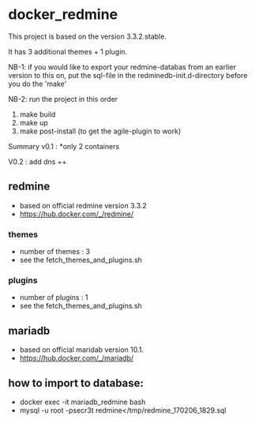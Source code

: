 # docker_redmine

This project is based on the version 3.3.2.stable.<p>
It has 3 additional themes + 1 plugin.<p>

NB-1: if you would like to export your redmine-databas from an earlier version to this on, put the sql-file in the redminedb-init.d-directory before you do the 'make' <p>

NB-2: run the project in this order 
1. make build
2. make up
3. make post-install (to get the agile-plugin to work)

Summary v0.1 : 
*only 2 containers

V0.2 : add dns ++

## redmine
* based on official redmine version 3.3.2
* https://hub.docker.com/_/redmine/

### themes
* number of themes : 3
* see the fetch_themes_and_plugins.sh

### plugins
* number of plugins : 1
* see the fetch_themes_and_plugins.sh

## mariadb
* based on official maridab  version 10.1.
* https://hub.docker.com/_/mariadb/

## how to import to database:
* docker exec -it mariadb_redmine bash
* mysql -u root -psecr3t redmine</tmp/redmine_170206_1829.sql
